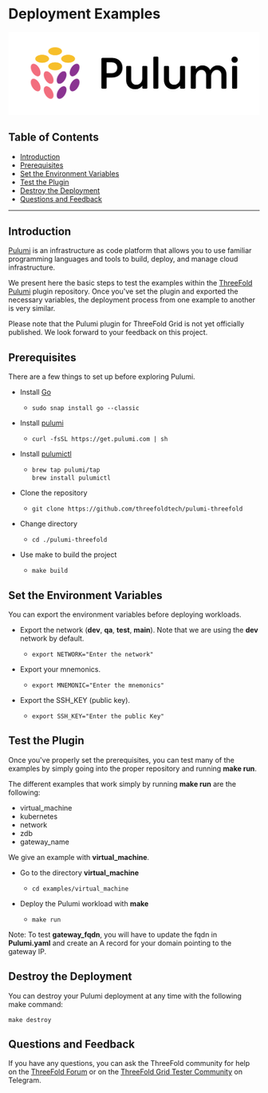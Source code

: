 <h1> Deployment Examples</h1>

![](./img/pulumi_logo.svg)

<h2>Table of Contents</h2>

- [Introduction](#introduction)
- [Prerequisites](#prerequisites)
- [Set the Environment Variables](#set-the-environment-variables)
- [Test the Plugin](#test-the-plugin)
- [Destroy the Deployment](#destroy-the-deployment)
- [Questions and Feedback](#questions-and-feedback)

***

## Introduction

[Pulumi](https://www.pulumi.com/) is an infrastructure as code platform that allows you to use familiar programming languages and tools to build, deploy, and manage cloud infrastructure.

We present here the basic steps to test the examples within the [ThreeFold Pulumi](https://github.com/threefoldtech/pulumi-threefold) plugin repository. Once you've set the plugin and exported the necessary variables, the deployment process from one example to another is very similar.

Please note that the Pulumi plugin for ThreeFold Grid is not yet officially published. We look forward to your feedback on this project.

## Prerequisites

There are a few things to set up before exploring Pulumi.

* Install [Go](https://go.dev/)
  * ```
    sudo snap install go --classic
    ```
* Install [pulumi](https://www.pulumi.com/)
  * ```
    curl -fsSL https://get.pulumi.com | sh
    ```
* Install [pulumictl](https://github.com/pulumi/pulumictl#installation)
  * ```
    brew tap pulumi/tap
    brew install pulumictl
    ```
* Clone the repository
  * ```
    git clone https://github.com/threefoldtech/pulumi-threefold
    ```
* Change directory
  * ```
    cd ./pulumi-threefold
    ```
* Use make to build the project
  * ```
    make build
    ```

## Set the Environment Variables

You can export the environment variables before deploying workloads.

* Export the network (**dev**, **qa**, **test**, **main**). Note that we are using the **dev** network by default.
  * ```
    export NETWORK="Enter the network"
    ```
* Export your mnemonics. 
  * ```
    export MNEMONIC="Enter the mnemonics"
    ```
* Export the SSH_KEY (public key).
  * ```
    export SSH_KEY="Enter the public Key"
    ```

## Test the Plugin

Once you've properly set the prerequisites, you can test many of the examples by simply going into the proper repository and running **make run**.

The different examples that work simply by running **make run** are the following:

* virtual_machine
* kubernetes
* network
* zdb
* gateway_name

We give an example with **virtual_machine**.

* Go to the directory **virtual_machine**
  * ```
    cd examples/virtual_machine
    ```
* Deploy the Pulumi workload with **make**
  * ```
    make run
    ```

Note: To test **gateway_fqdn**, you will have to update the fqdn in **Pulumi.yaml** and create an A record for your domain pointing to the gateway IP.


## Destroy the Deployment

You can destroy your Pulumi deployment at any time with the following make command:

```
make destroy
```   

## Questions and Feedback

If you have any questions, you can ask the ThreeFold community for help on the [ThreeFold Forum](http://forum.threefold.io/) or on the [ThreeFold Grid Tester Community](https://t.me/threefoldtesting) on Telegram.